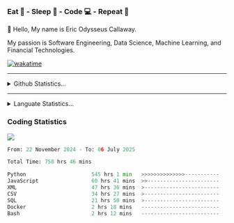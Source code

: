 <h3>Eat 🍴 - Sleep 🛌 - Code 💻 - Repeat 🔁</h3>

👋 Hello, My name is Eric Odysseus Callaway.

My passion is Software Engineering, Data Science, Machine Learning, and Financial Technologies.

[![wakatime](https://wakatime.com/badge/user/6717695f-6a13-47e3-aa16-c813e12c0985.svg)](https://wakatime.com/@6717695f-6a13-47e3-aa16-c813e12c0985)
<hr>
<details>
  <summary>
    Github Statistics...
  </summary>
    <p align="center">
      <img src="https://github-readme-stats.vercel.app/api?username=EricCallaway&show_icons=true"/>
    </p>
</details>
</hr>

<hr>
<details>
  <summary>
    Languate Statistics...
  </summary>
    <p align="center">
      <img src="https://wakatime.com/share/@Odysseus/6fc7c863-6fba-4e57-a6af-ed1f2fa8d560.svg"/>
    </p>
</details>
</hr>


<h3>Coding Statistics</h3>
<img src="https://wakatime.com/share/@Odysseus/5e02c832-9cc5-49a3-8f4c-bd2647d78fca.svg"/>
<!--START_SECTION:waka-->

```python
From: 22 November 2024 - To: 06 July 2025

Total Time: 758 hrs 46 mins

Python                     545 hrs 1 min   >>>>>>>>>>>>>>-----------   55.06 %
JavaScript                 60 hrs 41 mins  >>-----------------------   06.13 %
XML                        47 hrs 36 mins  >------------------------   04.81 %
CSV                        34 hrs 27 mins  >------------------------   03.48 %
SQL                        21 hrs 50 mins  >------------------------   02.21 %
Docker                     2 hrs 18 mins   -------------------------   00.23 %
Bash                       2 hrs 12 mins   -------------------------   00.22 %
```

<!--END_SECTION:waka-->
